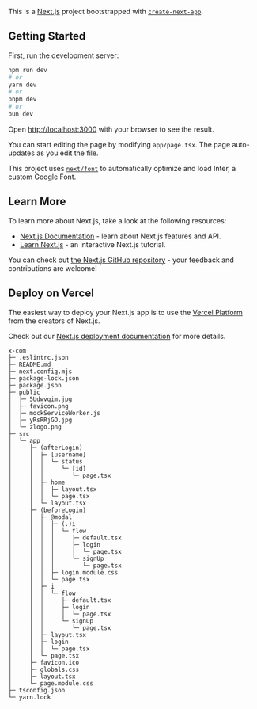 This is a [Next.js](https://nextjs.org/) project bootstrapped with [`create-next-app`](https://github.com/vercel/next.js/tree/canary/packages/create-next-app).

## Getting Started

First, run the development server:

```bash
npm run dev
# or
yarn dev
# or
pnpm dev
# or
bun dev
```

Open [http://localhost:3000](http://localhost:3000) with your browser to see the result.

You can start editing the page by modifying `app/page.tsx`. The page auto-updates as you edit the file.

This project uses [`next/font`](https://nextjs.org/docs/basic-features/font-optimization) to automatically optimize and load Inter, a custom Google Font.

## Learn More

To learn more about Next.js, take a look at the following resources:

- [Next.js Documentation](https://nextjs.org/docs) - learn about Next.js features and API.
- [Learn Next.js](https://nextjs.org/learn) - an interactive Next.js tutorial.

You can check out [the Next.js GitHub repository](https://github.com/vercel/next.js/) - your feedback and contributions are welcome!

## Deploy on Vercel

The easiest way to deploy your Next.js app is to use the [Vercel Platform](https://vercel.com/new?utm_medium=default-template&filter=next.js&utm_source=create-next-app&utm_campaign=create-next-app-readme) from the creators of Next.js.

Check out our [Next.js deployment documentation](https://nextjs.org/docs/deployment) for more details.

```
x-com
├─ .eslintrc.json
├─ README.md
├─ next.config.mjs
├─ package-lock.json
├─ package.json
├─ public
│  ├─ 5Udwvqim.jpg
│  ├─ favicon.png
│  ├─ mockServiceWorker.js
│  ├─ yRsRRjGO.jpg
│  └─ zlogo.png
├─ src
│  └─ app
│     ├─ (afterLogin)
│     │  ├─ [username]
│     │  │  └─ status
│     │  │     └─ [id]
│     │  │        └─ page.tsx
│     │  ├─ home
│     │  │  ├─ layout.tsx
│     │  │  └─ page.tsx
│     │  └─ layout.tsx
│     ├─ (beforeLogin)
│     │  ├─ @modal
│     │  │  ├─ (.)i
│     │  │  │  └─ flow
│     │  │  │     ├─ default.tsx
│     │  │  │     ├─ login
│     │  │  │     │  └─ page.tsx
│     │  │  │     └─ signUp
│     │  │  │        └─ page.tsx
│     │  │  ├─ login.module.css
│     │  │  └─ page.tsx
│     │  ├─ i
│     │  │  └─ flow
│     │  │     ├─ default.tsx
│     │  │     ├─ login
│     │  │     │  └─ page.tsx
│     │  │     └─ signUp
│     │  │        └─ page.tsx
│     │  ├─ layout.tsx
│     │  ├─ login
│     │  │  └─ page.tsx
│     │  └─ page.tsx
│     ├─ favicon.ico
│     ├─ globals.css
│     ├─ layout.tsx
│     └─ page.module.css
├─ tsconfig.json
└─ yarn.lock

```